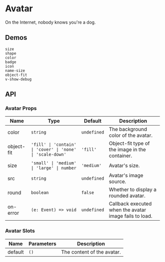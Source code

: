 # Avatar

On the Internet, nobody knows you're a dog.

## Demos

```demo
size
shape
color
badge
icon
name-size
object-fit
v-show-debug
```

## API

### Avatar Props

| Name | Type | Default | Description |
| --- | --- | --- | --- |
| color | `string` | `undefined` | The background color of the avatar. |
| object-fit | `'fill' \| 'contain' \| 'cover' \| 'none' \| 'scale-down'` | `'fill'` | Object-fit type of the image in the container. |
| size | `'small' \| 'medium' \| 'large' \| number` | `'medium'` | Avatar's size. |
| src | `string` | `undefined` | Avatar's image source. |
| round | `boolean` | `false` | Whether to display a rounded avatar. |
| on-error | `(e: Event) => void` | `undefined` | Callback executed when the avatar image fails to load. |

### Avatar Slots

| Name    | Parameters | Description                |
| ------- | ---------- | -------------------------- |
| default | `()`       | The content of the avatar. |
